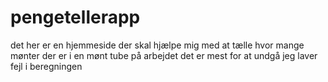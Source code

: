 # pengetellerapp
det her er en hjemmeside der skal hjælpe mig med at tælle hvor mange mønter der er i en mønt tube på arbejdet det er mest for at undgå jeg laver fejl i beregningen
